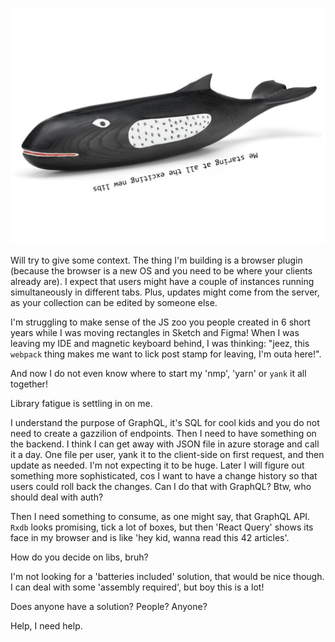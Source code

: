 ![fish](../images/fish.png)

Will try to give some context. The thing I'm building is a browser plugin (because the browser is a new OS and you need to be where your clients already are). I expect that users might have a couple of instances running simultaneously in different tabs. Plus, updates might come from the server, as your collection can be edited by someone else.

I'm struggling to make sense of the JS zoo you people created in 6 short years while I was moving rectangles in Sketch and Figma!
When I was leaving my IDE and magnetic keyboard behind, I was thinking: "jeez, this `webpack` thing makes me want to lick post stamp for leaving, I'm outa here!".

And now I do not even know where to start my 'nmp', 'yarn' or `yank` it all together!

 Library fatigue is settling in on me.

I understand the purpose of GraphQL, it's SQL for cool kids and you do not need to create a gazzilion of endpoints. Then I need to have something on the backend. I think I can get away with JSON file in azure storage and call it a day. One file per user, yank it to the client-side on first request, and then update as needed. I'm not expecting it to be huge. Later I will figure out something more sophisticated, cos I want to have a change history so that users could roll back the changes. Can I do that with GraphQL? Btw, who should deal with auth?

Then I need something to consume, as one might say, that GraphQL API. `Rxdb` looks promising, tick a lot of boxes, but then 'React Query' shows its face in my browser and is like 'hey kid, wanna read this 42 articles'.

How do you decide on libs, bruh?

I'm not looking for a 'batteries included' solution, that would be nice though. I can deal with some 'assembly required', but boy this is a lot!

Does anyone have a solution? People? Anyone? 

Help, I need help.
